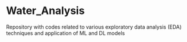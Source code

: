 # Water_Analysis
Repository with codes related to various exploratory data analysis (EDA) techniques and application of ML and DL models
